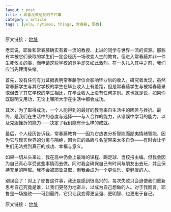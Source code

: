 ```yaml
---
layout : post
title : 耶鲁没教给我的三件事
category : article
tags : [yela, nytimes, things, 常春藤, 耶鲁]
---
```


原文链接： [地址](http://cn.nytimes.com/article/education/2012/12/29/cc29jiangxueqin)

老实说，耶鲁和常春藤确实有着一流的教授、上进的同学与世界一流的资源。那些有幸被它们录取的学生们一定会经历一场改变人生的教育。但进入常春藤并非一件生死攸关的事，而申请这些学校的竞争却又如此激烈。在一头扎入其中之前，我们应当先理清头绪。

首先，没有任何有力证据表明常春藤学位会影响毕业后的收入。研究者发现，虽然常春藤学生与其它学校的学生在毕业收入上有差距，但是常春藤学生与被常春藤录取但去了其它学校的学生相比，在毕业收入上没有任何差别。这也就是说，如果你既聪明又用功，无论上哪所大学在生活中都会成功。

其次，为了取得成功，一个人能得到的最好的教育来自生活中的困苦与挫折。最终，是我们在生活中的态度与选择——与人合作的能力，从错误中学习的能力，以及克服挫折的能力——决定了我们能有什么样的成就。

最后，个人经历告诉我，常春藤教育——因为它热衷分析智能而鄙夷情绪智能，因为它与现实世界的分离与隔绝，因为它的品牌与名望带来太多自负——有时会让学生们无法找到真正的成功、幸福与意义。

如果一切从头来过，我在高中仍会上最难的课程、踢足球、当校报主编。但我会因为自己真心享受这些事情而去做。同时我会确保自己有时间与朋友出去玩，并且保持充足的睡眠。我不会被耶鲁录取，但我会成为一个更快乐、更健康的人。

别误会了：对上了耶鲁这件事，我还是感到很高兴的。每次失败只会迫使我们重新思考自己究竟是谁，让我们更努力地奋斗，以成为自己想做的人。对于我而言，耶鲁是一场挫败——可到最终，它只让我变得更坚强、更明智、也更忠于自己。


原文链接： [地址](http://cn.nytimes.com/article/education/2012/12/29/cc29jiangxueqin)